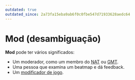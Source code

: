 ```yaml
---
outdated: true
outdated_since: 2a73fa15eba9ab6f0c0fbe547d71933628aedc64
---
```


# Mod (desambiguação)

**Mod** pode ter vários significados:

- Um moderador, como um membro do [NAT](/wiki/People/The_Team/Nomination_Assessment_Team) ou [GMT](/wiki/People/The_Team/Global_Moderation_Team).
- Uma pessoa que examina um beatmap e dá feedback.
- Um [modificador de jogo](/wiki/Game_modifier).
